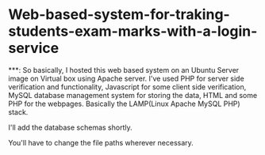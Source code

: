 # Web-based-system-for-traking-students-exam-marks-with-a-login-service

***:
So basically, I hosted this web based system on an Ubuntu Server image on Virtual box using Apache server. I've used PHP for server side verification and functionality, Javascript for some client side verification, MySQL database management system for storing the data, HTML and some PHP for the webpages.
Basically the LAMP(Linux Apache MySQL PHP) stack.  

I'll add the database schemas shortly.

You'll have to change the file paths wherever necessary.

